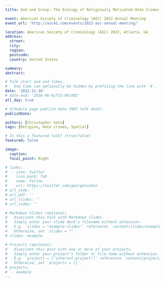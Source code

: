 ```yaml
---
title: God and Group: The Ecology of Religiously Motivated Hate Crimes

event: American Society of Criminology (ASC) 2022 Annual Meeting
event_url: 'http://asc41.com/events/2022-asc-annual-meeting/'

location: American Society of Criminology (ASC) 2022, Atlanta, GA
address: 
  street:
  city: 
  region: 
  postcode: 
  country: United States

summary: 
abstract: 

# Talk start and end times.
#   End time can optionally be hidden by prefixing the line with `#`.
date: '2022-11-18'
# date_end: '2030-06-01T15:00:00Z'
all_day: true

# Schedule page publish date (NOT talk date).
publishDate: 

authors: [Christopher Seto]
tags: [Religion, Hate crimes, Spatial]

# Is this a featured talk? (true/false)
featured: false

image:
  caption: 
  focal_point: Right

# links:
#  - icon: twitter
#    icon_pack: fab
#    name: Follow
#    url: https://twitter.com/georgecushen
# url_code: ''
# url_pdf: ''
# url_slides: ''
# url_video: ''

# Markdown Slides (optional).
#   Associate this talk with Markdown slides.
#   Simply enter your slide deck's filename without extension.
#   E.g. `slides = "example-slides"` references `content/slides/example-slides.md`.
#   Otherwise, set `slides = ""`.
# slides: example

# Projects (optional).
#   Associate this post with one or more of your projects.
#   Simply enter your project's folder or file name without extension.
#   E.g. `projects = ["internal-project"]` references `content/project/deep-learning/index.md`.
#   Otherwise, set `projects = []`.
# projects:
#  - example
---
```

